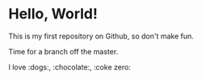 Hello, World! 
============
This is my first repository on Github, so don't make fun. 

Time for a branch off the master.

I love :dogs:, :chocolate:, :coke zero:

